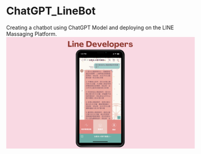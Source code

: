# ChatGPT_LineBot
Creating a chatbot using ChatGPT Model and deploying on the LINE Massaging Platform. 
![image](https://github.com/lennawy/ChatGPT_LineBot/blob/main/Line_Chatbot_Line_Developer.png)
